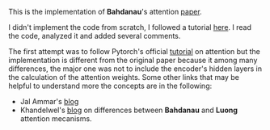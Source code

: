 This is the implementation of **Bahdanau**'s attention [paper](https://arxiv.org/abs/1409.0473).

I didn't implement the code from scratch, I followed a tutorial [here](https://colab.research.google.com/github/bastings/annotated_encoder_decoder/blob/master/annotated_encoder_decoder.ipynb#scrollTo=gbnrkdh0w4XW). I read the code, analyzed it and added several comments. 

The first attempt was to follow Pytorch's official [tutorial](https://pytorch.org/tutorials/intermediate/seq2seq_translation_tutorial.html?fbclid=IwAR1hT0w0Yfnf5aZ27S6J7rH_vRkjbu7XgD7Yw43z9EGwLrsAawjPaYAe-sk) on attention but the implementation is different from the original paper
because it among many differences, the major one was not to include the encoder's hidden layers in the calculation of the attention
weights.
Some other links that may be helpful to understand more the concepts are in the following:
- Jal Ammar's [blog](https://jalammar.github.io/visualizing-neural-machine-translation-mechanics-of-seq2seq-models-with-attention/?fbclid=IwAR0qRBq-LfcgwkZrw7FgsSjXDOzHw3IURBaDOcPZVOLIvDoaNbpvjcIcRNs)
- Khandelwel's [blog](https://towardsdatascience.com/sequence-2-sequence-model-with-attention-mechanism-9e9ca2a613a) on differences between **Bahdanau** and **Luong** attention mecanisms.
